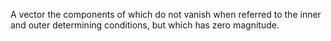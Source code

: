 A vector the components of which do not vanish when referred to the inner and outer determining conditions, but which has zero magnitude. 